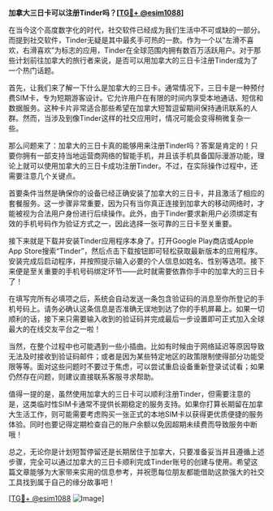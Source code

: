 **加拿大三日卡可以注册Tinder吗？[[TG💪+ @esim1088](https://t.me/s/esim1088)]**

在当今这个高度数字化的时代，社交软件已经成为我们生活中不可或缺的一部分。而提到社交软件，Tinder无疑是其中最炙手可热的一款。作为一个以“左滑不喜欢，右滑喜欢”为标志的应用，Tinder在全球范围内拥有数百万活跃用户。对于那些计划前往加拿大的旅行者来说，是否可以用加拿大的三日卡注册Tinder成为了一个热门话题。

首先，让我们来了解一下什么是加拿大的三日卡。通常情况下，三日卡是一种预付费SIM卡，专为短期游客设计。它允许用户在有限的时间内享受本地通话、短信和数据服务。这种卡片非常适合那些希望在加拿大短暂逗留期间保持通讯联系的人群。然而，当涉及到像Tinder这样的社交应用时，情况可能会变得稍微复杂一些。

那么问题来了：加拿大的三日卡真的能够用来注册Tinder吗？答案是肯定的！只要你拥有一部支持当地运营商网络的智能手机，并且该手机具备国际漫游功能，理论上就可以使用加拿大的三日卡成功注册Tinder。不过，在实际操作过程中，还需要注意几个关键点。

首要条件当然是确保你的设备已经正确安装了加拿大的三日卡，并且激活了相应的套餐服务。这一步骤非常重要，因为只有当你真正连接到加拿大的移动网络时，才能被视为合法用户身份进行后续操作。此外，由于Tinder要求新用户必须绑定有效的手机号码作为验证方式之一，因此选择一张可靠的三日卡至关重要。

接下来就是下载并安装Tinder应用程序本身了。打开Google Play商店或Apple App Store搜索“Tinder”，然后点击下载按钮即可轻松获取最新版本的应用程序。安装完成后启动程序，并按照提示输入必要的个人信息如姓名、性别等选项。接下来便是至关重要的手机号码绑定环节——此时就需要依靠你手中的加拿大的三日卡了！

在填写完所有必填项之后，系统会自动发送一条包含验证码的消息至你所登记的手机号码上。请务必确认这条信息是否准确无误地到达了你的手机屏幕上。如果一切顺利的话，接下来只需要输入收到的验证码并完成最后一步设置即可正式加入全球最大的在线交友平台之一啦！

当然，在整个过程中也可能遇到一些小插曲。比如有时候由于网络延迟等原因导致无法及时接收到验证码邮件；或者是因为某些特定地区的政策限制使得部分功能受限等等。面对这些问题时不要过于焦虑，可以尝试重启设备重新登录试试看；如果仍然存在问题，则建议直接联系客服寻求帮助。

值得一提的是，虽然使用加拿大的三日卡可以顺利注册Tinder，但需要注意的是，这类临时性SIM卡通常不提供长期稳定的服务支持。如果你打算长期留在加拿大生活工作，则可能需要考虑购买一张正式的本地SIM卡以获得更优质便捷的服务体验。同时也要记得定期检查自己的账户余额以免因超期未续费而导致服务中断哦！

总之，无论你是计划短暂停留还是长期居住于加拿大，只要准备妥当并且遵循上述步骤，完全可以通过加拿大的三日卡顺利完成Tinder账号的创建与使用。希望这篇文章能够为大家带来实用的信息参考，并祝愿每位朋友都能借助这款强大的社交工具找到属于自己的缘分故事吧！

[[TG💪+ @esim1088](https://t.me/s/esim1088) ![Image](https://i.postimg.cc/4NQfJmqS/Snipaste-2025-05-13-00-14-12.png)]